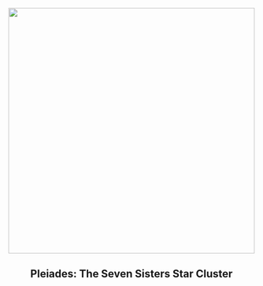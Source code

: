 
<p align="center"><img src="https://apod.nasa.gov/apod/image/2212/Pleiades_Estes_1080.jpg" width="500" height="500"></p>
<h2 align="center"> Pleiades: The Seven Sisters Star Cluster </h2>
